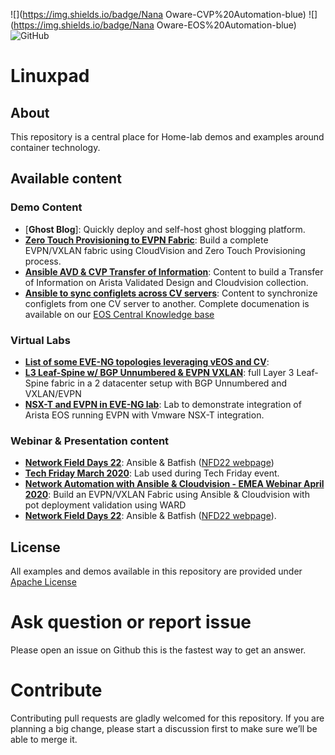 ![](https://img.shields.io/badge/Nana Oware-CVP%20Automation-blue) ![](https://img.shields.io/badge/Nana Oware-EOS%20Automation-blue) ![GitHub](https://img.shields.io/github/license/)

# Linuxpad

## About

This repository is a central place for Home-lab demos and examples around container technology.


## Available content

### Demo Content

- [__Ghost Blog__]: Quickly deploy and self-host ghost blogging platform.
- [__Zero Touch Provisioning to EVPN Fabric__](https://github.com/aristanetworks/netdevops-examples/tree/master/ansible/ztp-avd-cvp): Build a complete EVPN/VXLAN fabric using CloudVision and Zero Touch Provisioning process.
- [__Ansible AVD & CVP Transfer of Information__](https://github.com/aristanetworks/netdevops-examples/tree/master/ansible/avd-cvp-toi): Content to build a Transfer of Information on Arista Validated Design and Cloudvision collection.
- [__Ansible to sync configlets across CV servers__](https://github.com/aristanetworks/netdevops-examples/tree/master/ansible/ansible-sync-configlets): Content to synchronize configlets from one CV server to another. Complete documenation is available on our [EOS Central Knowledge base](https://eos.arista.com/synchronising-cloudvision-portal-configlets-with-ansible/)

### Virtual Labs
- [__List of some EVE-NG topologies leveraging vEOS and CV__](https://github.com/aristanetworks/netdevops-examples/tree/master/virtual_lab/EVE-NG):
- [__L3 Leaf-Spine w/ BGP Unnumbered & EVPN VXLAN__](https://github.com/aristanetworks/netdevops-examples/tree/master/virtual_lab/EVE-NG/labs/L3LS_Unnumbered_DCI_Type5): full Layer 3 Leaf-Spine fabric in a 2 datacenter setup with BGP Unnumbered and VXLAN/EVPN
- [__NSX-T and EVPN in EVE-NG lab__](https://github.com/aristanetworks/netdevops-examples/tree/master/virtual_lab/EVE-NG/labs/NSX-T_EVPN_Type-5): Lab to demonstrate integration of Arista EOS running EVPN with Vmware NSX-T integration.

### Webinar & Presentation content

- [__Network Field Days 22__](https://github.com/aristanetworks/netdevops-examples/tree/master/demo/ansible-batfish-cv-nfd22/): Ansible & Batfish ([NFD22 webpage](https://techfieldday.com/appearance/arista-networks-presents-at-networking-field-day-22/))
- [__Tech Friday March 2020__](https://github.com/aristanetworks/netdevops-examples/tree/master/demo/tech-friday-march2020/): Lab used during Tech Friday event.
- [__Network Automation with Ansible & Cloudvision - EMEA Webinar April 2020__](https://github.com/aristanetworks/netdevops-examples/tree/master/demo/emea-2020-ansible-cvp-automation): Build an EVPN/VXLAN Fabric using Ansible & Cloudvision with pot deployment validation using WARD
- [__Network Field Days 22__](https://github.com/aristanetworks/netdevops-examples/tree/master/demo/ansible-batfish-cv-nfd22/): Ansible & Batfish ([NFD22 webpage](https://techfieldday.com/appearance/arista-networks-presents-at-networking-field-day-22/)).

## License

All examples and demos available in this repository are provided under [Apache License](https://github.com/aristanetworks/netdevops-examples/tree/master/LICENSE)

# Ask question or report issue

Please open an issue on Github this is the fastest way to get an answer.

# Contribute

Contributing pull requests are gladly welcomed for this repository. If you are planning a big change, please start a discussion first to make sure we’ll be able to merge it.
